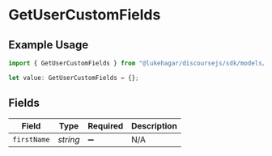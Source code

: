 # GetUserCustomFields

## Example Usage

```typescript
import { GetUserCustomFields } from "@lukehagar/discoursejs/sdk/models/operations";

let value: GetUserCustomFields = {};
```

## Fields

| Field              | Type               | Required           | Description        |
| ------------------ | ------------------ | ------------------ | ------------------ |
| `firstName`        | *string*           | :heavy_minus_sign: | N/A                |